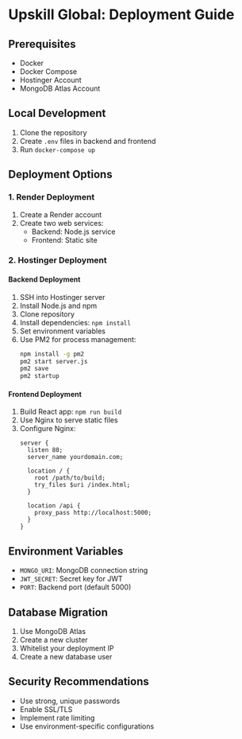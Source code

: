 # Upskill Global: Deployment Guide

## Prerequisites
- Docker
- Docker Compose
- Hostinger Account
- MongoDB Atlas Account

## Local Development
1. Clone the repository
2. Create `.env` files in backend and frontend
3. Run `docker-compose up`

## Deployment Options

### 1. Render Deployment
1. Create a Render account
2. Create two web services:
   - Backend: Node.js service
   - Frontend: Static site

### 2. Hostinger Deployment

#### Backend Deployment
1. SSH into Hostinger server
2. Install Node.js and npm
3. Clone repository
4. Install dependencies: `npm install`
5. Set environment variables
6. Use PM2 for process management:
   ```bash
   npm install -g pm2
   pm2 start server.js
   pm2 save
   pm2 startup
   ```

#### Frontend Deployment
1. Build React app: `npm run build`
2. Use Nginx to serve static files
3. Configure Nginx:
   ```nginx
   server {
     listen 80;
     server_name yourdomain.com;
     
     location / {
       root /path/to/build;
       try_files $uri /index.html;
     }
     
     location /api {
       proxy_pass http://localhost:5000;
     }
   }
   ```

## Environment Variables
- `MONGO_URI`: MongoDB connection string
- `JWT_SECRET`: Secret key for JWT
- `PORT`: Backend port (default 5000)

## Database Migration
1. Use MongoDB Atlas
2. Create a new cluster
3. Whitelist your deployment IP
4. Create a new database user

## Security Recommendations
- Use strong, unique passwords
- Enable SSL/TLS
- Implement rate limiting
- Use environment-specific configurations
